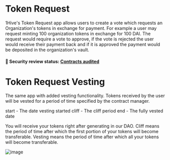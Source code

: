 # Token Request

1Hive's Token Request app allows users to create a vote which requests an Organization's tokens in exchange for payment. For example a user may request minting 100 organization tokens in exchange for 100 DAI. The request would require a vote to approve, if the vote is rejected the user would receive their payment back and if it is approved the payment would be deposited in the organization's vault.

#### 🚨 Security review status: [Contracts audited](https://diligence.consensys.net/audits/2019/12/dandelion-organizations/)

# Token Request Vesting

The same app with added vesting functionality. Tokens received by the user will be vested for a period of time specified by the contract manager.

start - The date vesting started
cliff - The cliff period
end - The fully vested date

You will receive your tokens right after generating in our DAO. Cliff means the period of time after which the first portion of your tokens will become transferable. Vesting means the period of time after which all your tokens will become transferable.

![image](https://user-images.githubusercontent.com/111743010/229352779-46ae6731-e371-4605-9468-fedd65632d68.png)
